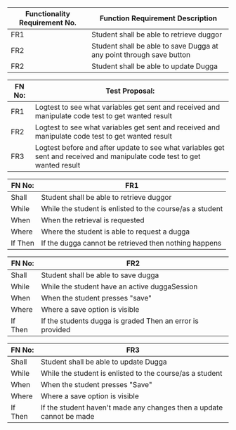 | Functionality Requirement No.  | Function Requirement Description  |
| ------------- | ------------- |
| FR1  | Student shall be able to retrieve duggor  |
| FR2  | Student shall be able to save Dugga at any point through save button  |
| FR2  | Student shall be able to update Dugga  |


| FN No:  | Test Proposal:  |
| ------------- | ------------- |
| FR1  | Logtest to see what variables get sent and received and manipulate code test to get wanted result  |
| FR2  | Logtest to see what variables get sent and received and manipulate code test to get wanted result  |
| FR3  | Logtest before and after update to see what variables get sent and received and manipulate code test to get wanted result  |


| FN No:  | FR1  |
| ------------- | ------------- |
| Shall  | Student shall be able to retrieve duggor  |
| While  | While the student is enlisted to the course/as a student  |
| When  | When the retrieval is requested  |
| Where  | Where the student is able to request a dugga  |
| If Then  | If the dugga cannot be retrieved then nothing happens  |


| FN No:  | FR2  |
| ------------- | ------------- |
| Shall  | Student shall be able to save dugga  |
| While  | While the student have an active duggaSession  |
| When  | When the student presses "save"  |
| Where  | Where a save option is visible  |
| If Then  | If the students dugga is graded Then an error is provided  |


| FN No:  | FR3  |
| ------------- | ------------- |
| Shall  | Student shall be able to update Dugga  |
| While  | While the student is enlisted to the course/as a student  |
| When  | When the student presses "Save"  |
| Where  | Where a save option is visible  |
| If Then  | If the student haven't made any changes then a update cannot be made  |